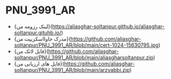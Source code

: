 # PNU_3991_AR

- {لینک رزومه من}(https://aliasghar-soltanpur.github.io/aliasghar-soltanpur.gituhb.io/)
- {مدرک جاوااسکریپت من}(https://github.com/aliasghar-soltanpur/PNU_3991_AR/blob/main/cert-1024-15630795.jpg)
- {فایل لاتک من}(https://github.com/aliasghar-soltanpur/PNU_3991_AR/blob/main/aliasgharsoltanpur.zip)
- {فایل های ارزیابی من}(https://github.com/aliasghar-soltanpur/PNU_3991_AR/blob/main/arzyabbi.zip)

